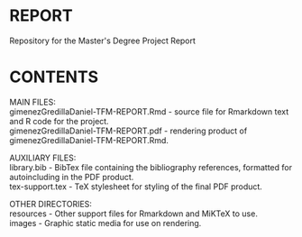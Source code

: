 # REPORT
Repository for the Master's Degree Project Report

# CONTENTS
MAIN FILES:  
gimenezGredillaDaniel-TFM-REPORT.Rmd - source file for Rmarkdown text and R code for the project.  
gimenezGredillaDaniel-TFM-REPORT.pdf - rendering product of gimenezGredillaDaniel-TFM-REPORT.Rmd.  

AUXILIARY FILES:  
library.bib - BibTex file containing the bibliography references, formatted for autoincluding in the PDF product.  
tex-support.tex - TeX stylesheet for styling of the final PDF product.  

OTHER DIRECTORIES:  
resources - Other support files for Rmarkdown and MiKTeX to use.  
images - Graphic static media for use on rendering.  
